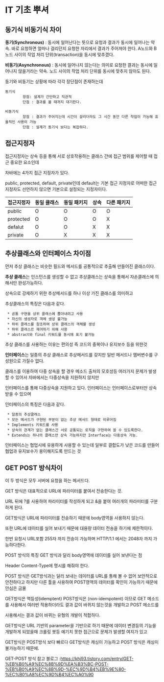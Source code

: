 # IT 기초 뿌셔


## 동기식 비동기식 차이

  **동기(Synchronous)** : 동시에 일어난다는 뜻으로 요청과 결과가 동시에 일어나는 약속. 
                          바로 요청하면 얼마나 걸리던지 요청한 자리에서 결과가 주어져야 한다.
                          A노드와 B노드 사이의 작업 처리 단위(transaction)을 동시에 맞추겠다.
                        
  **비동기(Asynchronous)** : 동시에 일어나지 않는다는 의미로 요청한 결과는 동시에 일어나지 않을거라는 약속. 
                            노드 사이의 작업 처리 단위를 동시에 맞추지 않아도 된다.


동기와 비동기는 상황에 따라 각각 장단점이 존재하는데

    동기식
            장점: 설계가 간단하고 직관적
            단점 : 결과를 볼 때까지 대기한다.

    비동기식 
            장점 : 결과가 주어지는데 시간이 걸리더라도 그 시간 동안 다른 작업이 가능해 효율적인 사용이 가능
            단점 : 설계가 동기식 보다는 복잡하다.

## 접근지정자

접근지정자는 상속 등을 통해 서로 상호작용하는 클래스 간에 접근 범위를 제어할 때 접근 중요한 요소인데 

자바에는 4가지 접근 지정자가 있다.

public, protected, default, private인데 default는 기본 접근 지정자로 어떠한 접근 지정자도 선언하지 않으면 기본으로 설정되는 지정자이다.


|접근지정자| 동일 클래스 | 동일 패키지 | 상속 | 다른 패키지 |
|---|---|---|---|---|
|public|O|O|O|O|
|protected|O|O|O|X|
|defalut|O|O|X|X|
|private|O|X|X|X|


## 추상클래스와 인터페이스 차이점
먼저 추상 클래스는 비슷한 필드와 메서드를 공통적으로 추출해 만들어진 클래스이다.

**추상 클래스**는 인스턴스를 생성할 수 없고 추상클래스는 상속을 통해서 자손클래스에 의해서만 완성가능하다.

상속으로 강제하기 위한 추상메서드를 하나 이상 가진 클래스를 의미하고

추상클래스의 특징은 다음과 같다.

     * 공통 구현을 상위 클래스에 뽑아내려고 사용
     * 자신의 생성자로 객체 생성 불가능
     * 하위 클래스를 참조하여 상위 클래스의 객체를 생성
     * 하위 클래스르 제어하기 위해 사용
     * abstract와 final 키워드를 동시에 표기 불가능
  
추상 클래스를 사용하는 이유는 편의성 즉 코드의 중복이나 유지보수 등을 위한것

**인터페이스**는 일종의 추상 클래스로 추상메서드를 갖지만 일반 메서드나 멤버변수를 구성원으로 가질수 없다.

클래스를 이용하여 다중 상속을 할 경우 메소드 출처의 모호성등 여러가지 문제가 발생할 수 있어서 자바에서는 다중상속을 지원하지 않지만

인터페이스를 통해 다중상속을 지원하고 있다. 인터페이스는 인터페이스로부터만 상속받을 수 있으며 

인터페이스의 특징은 다음과 같다.

     * 일종의 추상클래스
     * 모든 메서드가 구현된 부분이 없는 추상 메서드 형태로 이루어짐
     * Implements 키워드를 사용
     * 상속의 관계가 없는 클래스간 서로 공통되는 로직을 구현하여 쓸 수 있도록한다.
     * Extends는 하나의 클래스만 상속 가능하지만 Interface는 다중상속 가능.
     
인터페이스는 협업시에 유용하게 사용할 수 있는데 일부로 결합도가 낮은 코드를 만들어 협업과 유지보수가 용이해지도록 만드는 것

## GET POST 방식차이

이 두 방식은 모두 서버에 요청을 하는 메서드다.

GET 방식은 대표적으로 URL에 파라미터를 붙여서 전송한다는 것.

URL 뒤에 ?를 사용하여 파라미터를 작성하게 되고 &을 붙여 여러개의 파라미터를 구분하게 된다.

GET방식은 URL에 파라미터를 전송하기 때문에 body영역을 사용하지 않는다.

또한 URL에 데이터를 실어 보내기 때문에 대용량 데이터 전송을 하기에 제한적이다.

한번 요청시 URL포함 255자 까지 전송이 가능하며 HTTP/1.1 에서는 2048자 까지 가능하다한다.

POST 방식의 특징 GET 방식과 달리 body영역에 데이터를 실어 보낸다는 점

Header Content-Type에 명시를 해줘야 한다.

POST 방식은 GET방식과는 달리 보내는 데이터를 URL를 통해 볼 수 없어 보안적으로 안전하다고 하지만 다른 툴을 사용하여 POST영역의 데이터를 확인이 가능하기 때문에 안심은 금물

GET방식은 멱등성(idemptent) POST방식은 (non-idempotent) 이므로 GET 메소드를 사용해서 여러번 적용하더라도 결과 값이 바뀌지 않는것을 개발하고 POST 메소드를

사용해서는 결과 값이 바뀌는 유형의 개발이 적합하다.

GET방식은 URL 기반의 parameter을 기반으로 하기 때문에 데이터 변경등의 기능을 개발하게 되었을때 크롤링 봇등 예기치 못한 접근으로 문제가 발생할 여지가 있고

GET방식은 POST방식 보다 빠르다 GET방식은 캐싱이 가능하고 POST 방식은 캐싱이 불가능하기 때문에.


GET-POST 방식 참고 블로그 :https://khj93.tistory.com/entry/GET-%EB%B0%A9%EC%8B%9D%EA%B3%BC-POST-%EB%B0%A9%EC%8B%9D-%EC%9D%B4%EB%9E%80-%EC%B0%A8%EC%9D%B4%EC%A0%90
